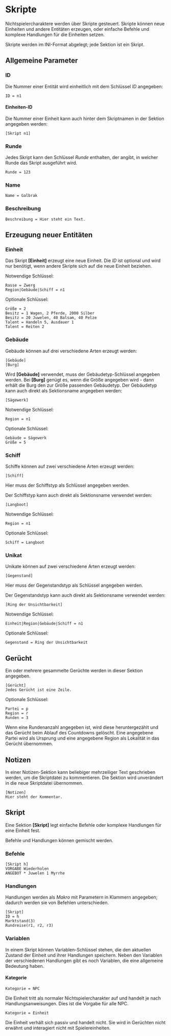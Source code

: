 # Skripte

Nichtspielercharaktere werden über Skripte gesteuert. Skripte können neue
Einheiten und andere Entitäten erzeugen, oder einfache Befehle und komplexe
Handlungen für die Einheiten setzen.

Skripte werden im INI-Format abgelegt; jede Sektion ist ein Skript.

## Allgemeine Parameter

### ID

Die Nummer einer Entität wird einheitlich mit dem Schlüssel _ID_ angegeben:

    ID = n1

#### Einheiten-ID

Die Nummer einer Einheit kann auch hinter dem Skriptnamen in der Sektion
angegeben werden:

    [Skript n1]

### Runde

Jedes Skript kann den Schlüssel _Runde_ enthalten, der angibt, in welcher Runde
das Skript ausgeführt wird.

    Runde = 123

### Name

    Name = Galbrak

### Beschreibung

    Beschreibung = Hier steht ein Text.

## Erzeugung neuer Entitäten

### Einheit

Das Skript **[Einheit]** erzeugt eine neue Einheit. Die _ID_ ist optional und
wird nur benötigt, wenn andere Skripte sich auf die neue Einheit beziehen.

Notwendige Schlüssel:

    Rasse = Zwerg
    Region|Gebäude|Schiff = n1

Optionale Schlüssel:

    Größe = 2
    Besitz = 1 Wagen, 2 Pferde, 2000 Silber
    Besitz = 20 Juwelen, 40 Balsam, 40 Pelze
    Talent = Handeln 5, Ausdauer 1
    Talent = Reiten 2

### Gebäude

Gebäude können auf drei verschiedene Arten erzeugt werden:

    [Gebäude]
    [Burg]

Wird **[Gebäude]** verwendet, muss der Gebäudetyp-Schlüssel angegeben werden.
Bei **[Burg]** genügt es, wenn die Größe angegeben wird - dann erhält die Burg
den zur Größe passenden Gebäudetyp. Der Gebäudetyp kann auch direkt als
Sektionsname angegeben werden:

    [Sägewerk]

Notwendige Schlüssel:

    Region = n1

Optionale Schlüssel:

    Gebäude = Sägewerk    
    Größe = 5

### Schiff

Schiffe können auf zwei verschiedene Arten erzeugt werden:

    [Schiff]

Hier muss der Schiffstyp als Schlüssel angegeben werden.

Der Schiffstyp kann auch direkt als Sektionsname verwendet werden:

    [Langboot]

Notwendige Schlüssel:

    Region = n1

Optionale Schlüssel:

    Schiff = Langboot

### Unikat

Unikate können auf zwei verschiedene Arten erzeugt werden:

    [Gegenstand]

Hier muss der Gegenstandstyp als Schlüssel angegeben werden.

Der Gegenstandstyp kann auch direkt als Sektionsname verwendet werden:

    [Ring der Unsichtbarkeit]

Notwendige Schlüssel:

    Einheit|Region|Gebäude|Schiff = n1

Optionale Schlüssel:

    Gegenstand = Ring der Unsichtbarkeit

## Gerücht

Ein oder mehrere gesammelte Gerüchte werden in dieser Sektion angegeben.

    [Gerücht]
    Jedes Gerücht ist eine Zeile.

Optionale Schlüssel:

    Partei = p
    Region = r
    Runden = 3

Wenn eine Rundenanzahl angegeben ist, wird diese heruntergezählt und das Gerücht
beim Ablauf des Countdowns gelöscht. Eine angegebene Partei wird als Ursprung
und eine angegebene Region als Lokalität in das Gerücht übernommen.

## Notizen

In einer Notizen-Sektion kann beliebiger mehrzeiliger Text geschrieben werden,
um die Skriptdatei zu kommentieren. Die Sektion wird unverändert in die neue
Skriptdatei übernommen.

    [Notizen]
    Hier steht der Kommentar.

## Skript

Eine Sektion **[Skript]** legt einfache Befehle oder komplexe Handlungen für
eine Einheit fest.

Befehle und Handlungen können gemischt werden.

### Befehle

    [Skript h]
    VORGABE Wiederholen
    ANGEBOT * Juwelen 1 Myrrhe

### Handlungen

Handlungen werden als _Makro_ mit Parametern in Klammern angegeben; dadurch
werden sie von Befehlen unterschieden.

    [Skript]
    ID = h
    Marktstand(3)
    Rundreise(r1, r2, r3)

### Variablen

In einem Skript können Variablen-Schlüssel stehen, die den aktuellen Zustand der
Einheit und ihrer Handlungen speichern. Neben den Variablen der verschiedenen
Handlungen gibt es noch Variablen, die eine allgemeine Bedeutung haben.

#### Kategorie

    Kategorie = NPC

Die Einheit tritt als normaler Nichtspielercharakter auf und handelt je nach
Handlungsanweisungen. Dies ist die Vorgabe für alle NPC.

    Kategorie = Einheit

Die Einheit verhält sich passiv und handelt nicht. Sie wird in Gerüchten nicht
erwähnt und interagiert nicht mit Spielereinheiten.
